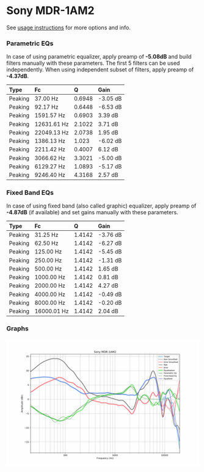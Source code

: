 # Sony MDR-1AM2
See [usage instructions](https://github.com/jaakkopasanen/AutoEq#usage) for more options and info.

### Parametric EQs
In case of using parametric equalizer, apply preamp of **-5.08dB** and build filters manually
with these parameters. The first 5 filters can be used independently.
When using independent subset of filters, apply preamp of **-4.37dB**.

| Type    | Fc          |      Q | Gain     |
|:--------|:------------|:-------|:---------|
| Peaking | 37.00 Hz    | 0.6948 | -3.05 dB |
| Peaking | 92.17 Hz    | 0.6448 | -6.53 dB |
| Peaking | 1591.57 Hz  | 0.6903 | 3.39 dB  |
| Peaking | 12631.61 Hz | 2.1022 | 3.71 dB  |
| Peaking | 22049.13 Hz | 2.0738 | 1.95 dB  |
| Peaking | 1386.13 Hz  | 1.023  | -6.02 dB |
| Peaking | 2211.42 Hz  | 0.4007 | 6.12 dB  |
| Peaking | 3066.62 Hz  | 3.3021 | -5.00 dB |
| Peaking | 6129.27 Hz  | 1.0893 | -5.17 dB |
| Peaking | 9246.40 Hz  | 4.3168 | 2.57 dB  |

### Fixed Band EQs
In case of using fixed band (also called graphic) equalizer, apply preamp of **-4.87dB**
(if available) and set gains manually with these parameters.

| Type    | Fc          |      Q | Gain     |
|:--------|:------------|:-------|:---------|
| Peaking | 31.25 Hz    | 1.4142 | -3.76 dB |
| Peaking | 62.50 Hz    | 1.4142 | -6.27 dB |
| Peaking | 125.00 Hz   | 1.4142 | -5.45 dB |
| Peaking | 250.00 Hz   | 1.4142 | -1.31 dB |
| Peaking | 500.00 Hz   | 1.4142 | 1.65 dB  |
| Peaking | 1000.00 Hz  | 1.4142 | 0.81 dB  |
| Peaking | 2000.00 Hz  | 1.4142 | 4.27 dB  |
| Peaking | 4000.00 Hz  | 1.4142 | -0.49 dB |
| Peaking | 8000.00 Hz  | 1.4142 | -0.20 dB |
| Peaking | 16000.01 Hz | 1.4142 | 2.04 dB  |

### Graphs
![](./Sony%20MDR-1AM2.png)
